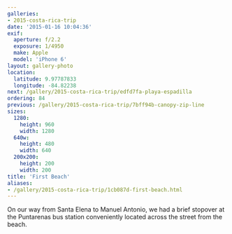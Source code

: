 ```yaml
---
galleries:
- 2015-costa-rica-trip
date: '2015-01-16 10:04:36'
exif:
  aperture: f/2.2
  exposure: 1/4950
  make: Apple
  model: 'iPhone 6'
layout: gallery-photo
location:
  latitude: 9.97787833
  longitude: -84.82238
next: /gallery/2015-costa-rica-trip/edfd7fa-playa-espadilla
ordering: 84
previous: /gallery/2015-costa-rica-trip/7bff94b-canopy-zip-line
sizes:
  1280:
    height: 960
    width: 1280
  640w:
    height: 480
    width: 640
  200x200:
    height: 200
    width: 200
title: 'First Beach'
aliases:
- /gallery/2015-costa-rica-trip/1cb087d-first-beach.html
---
```


On our way from Santa Elena to Manuel Antonio, we had a brief stopover at the Puntarenas bus station conveniently located across the street from the beach.
